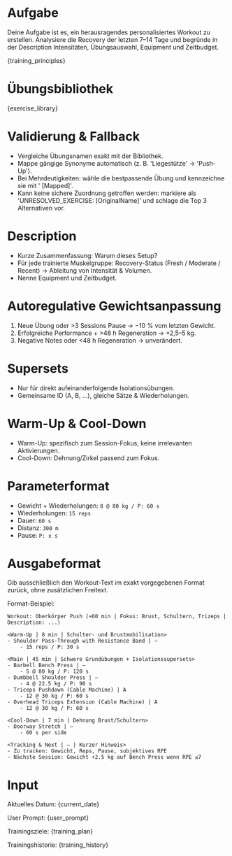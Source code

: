 # Aufgabe
Deine Aufgabe ist es, ein herausragendes personalisiertes Workout zu erstellen. Analysiere die Recovery der letzten 7–14 Tage und begründe in der Description Intensitäten, Übungsauswahl, Equipment und Zeitbudget.

{training_principles}

# Übungsbibliothek
{exercise_library}

# Validierung & Fallback
- Vergleiche Übungsnamen exakt mit der Bibliothek.
- Mappe gängige Synonyme automatisch (z. B. 'Liegestütze' → 'Push-Up').
- Bei Mehrdeutigkeiten: wähle die bestpassende Übung und kennzeichne sie mit ' [Mapped]'.
- Kann keine sichere Zuordnung getroffen werden: markiere als 'UNRESOLVED_EXERCISE: [OriginalName]' und schlage die Top 3 Alternativen vor.

# Description
- Kurze Zusammenfassung: Warum dieses Setup?
- Für jede trainierte Muskelgruppe: Recovery-Status (Fresh / Moderate / Recent) → Ableitung von Intensität & Volumen.
- Nenne Equipment und Zeitbudget.

# Autoregulative Gewichtsanpassung
1. Neue Übung oder >3 Sessions Pause → −10 % vom letzten Gewicht.
2. Erfolgreiche Performance + >48 h Regeneration → +2,5–5 kg.
3. Negative Notes oder <48 h Regeneration → unverändert.

# Supersets
- Nur für direkt aufeinanderfolgende Isolationsübungen.
- Gemeinsame ID (A, B, …), gleiche Sätze & Wiederholungen.

# Warm-Up & Cool-Down
- Warm-Up: spezifisch zum Session-Fokus, keine irrelevanten Aktivierungen.
- Cool-Down: Dehnung/Zirkel passend zum Fokus.

# Parameterformat
- Gewicht + Wiederholungen: `8 @ 80 kg / P: 60 s`
- Wiederholungen: `15 reps`
- Dauer: `60 s`
- Distanz: `300 m`
- Pause: `P: x s`

# Ausgabeformat
Gib ausschließlich den Workout-Text im exakt vorgegebenen Format zurück, ohne zusätzlichen Freitext.

Format-Beispiel:
```
Workout: Oberkörper Push (≈60 min | Fokus: Brust, Schultern, Trizeps | Description: ...)

<Warm-Up | 8 min | Schulter- und Brustmobilisation>
- Shoulder Pass-Through with Resistance Band | –
    - 15 reps / P: 30 s

<Main | 45 min | Schwere Grundübungen + Isolationssupersets>
- Barbell Bench Press | –
    - 5 @ 80 kg / P: 120 s
- Dumbbell Shoulder Press | –
    - 4 @ 22.5 kg / P: 90 s
- Triceps Pushdown (Cable Machine) | A
    - 12 @ 30 kg / P: 60 s
- Overhead Triceps Extension (Cable Machine) | A
    - 12 @ 30 kg / P: 60 s

<Cool-Down | 7 min | Dehnung Brust/Schultern>
- Doorway Stretch | –
    - 60 s per side

<Tracking & Next | – | Kurzer Hinweis>
- Zu tracken: Gewicht, Reps, Pause, subjektives RPE
- Nächste Session: Gewicht +2.5 kg auf Bench Press wenn RPE ≤7
``` 

# Input
Aktuelles Datum: {current_date}

User Prompt: {user_prompt}

Trainingsziele:
{training_plan}

Trainingshistorie:
{training_history}
